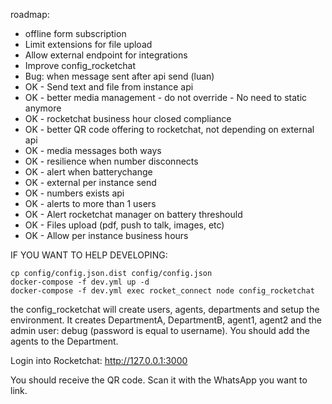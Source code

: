 
roadmap:
- offline form subscription
- Limit extensions for file upload
- Allow external endpoint for integrations
- Improve config_rocketchat
- Bug: when message sent after api send (luan)
- OK - Send text and file from instance api
- OK - better media management - do not override - No need to static anymore
- OK - rocketchat business hour closed compliance
- OK - better QR code offering to rocketchat, not depending on external api
- OK - media messages both ways
- OK - resilience when number disconnects
- OK - alert when batterychange
- OK - external per instance send
- OK - numbers exists api
- OK - alerts to more than 1 users
- OK - Alert rocketchat manager on battery threshould
- OK - Files upload (pdf, push to talk, images, etc)
- OK - Allow per instance business hours

IF YOU WANT TO HELP DEVELOPING:
```
cp config/config.json.dist config/config.json
docker-compose -f dev.yml up -d
docker-compose -f dev.yml exec rocket_connect node config_rocketchat
```

the config_rocketchat will create users, agents, departments and setup the environment. It creates DepartmentA, DepartmentB, agent1, agent2 and the admin user: debug (password is equal to username). You should add the agents to the Department.

Login into Rocketchat: http://127.0.0.1:3000

You should receive the QR code. Scan it with the WhatsApp you want to link.
